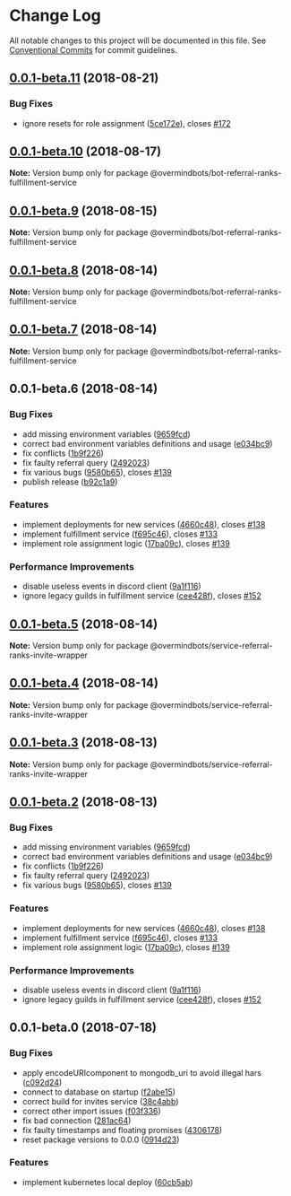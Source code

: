 # Change Log

All notable changes to this project will be documented in this file.
See [Conventional Commits](https://conventionalcommits.org) for commit guidelines.

<a name="0.0.1-beta.11"></a>
## [0.0.1-beta.11](https://github.com/overmindbots/core/compare/@overmindbots/bot-referral-ranks-fulfillment-service@0.0.1-beta.10...@overmindbots/bot-referral-ranks-fulfillment-service@0.0.1-beta.11) (2018-08-21)


### Bug Fixes

* ignore resets for role assignment ([5ce172e](https://github.com/overmindbots/core/commit/5ce172e)), closes [#172](https://github.com/overmindbots/core/issues/172)




<a name="0.0.1-beta.10"></a>
## [0.0.1-beta.10](https://github.com/overmindbots/core/compare/@overmindbots/bot-referral-ranks-fulfillment-service@0.0.1-beta.9...@overmindbots/bot-referral-ranks-fulfillment-service@0.0.1-beta.10) (2018-08-17)




**Note:** Version bump only for package @overmindbots/bot-referral-ranks-fulfillment-service

<a name="0.0.1-beta.9"></a>
## [0.0.1-beta.9](https://github.com/overmindbots/core/compare/@overmindbots/bot-referral-ranks-fulfillment-service@0.0.1-beta.8...@overmindbots/bot-referral-ranks-fulfillment-service@0.0.1-beta.9) (2018-08-15)




**Note:** Version bump only for package @overmindbots/bot-referral-ranks-fulfillment-service

<a name="0.0.1-beta.8"></a>
## [0.0.1-beta.8](https://github.com/overmindbots/core/compare/@overmindbots/bot-referral-ranks-fulfillment-service@0.0.1-beta.7...@overmindbots/bot-referral-ranks-fulfillment-service@0.0.1-beta.8) (2018-08-14)




**Note:** Version bump only for package @overmindbots/bot-referral-ranks-fulfillment-service

<a name="0.0.1-beta.7"></a>
## [0.0.1-beta.7](https://github.com/overmindbots/core/compare/@overmindbots/bot-referral-ranks-fulfillment-service@0.0.1-beta.6...@overmindbots/bot-referral-ranks-fulfillment-service@0.0.1-beta.7) (2018-08-14)




**Note:** Version bump only for package @overmindbots/bot-referral-ranks-fulfillment-service

<a name="0.0.1-beta.6"></a>
## 0.0.1-beta.6 (2018-08-14)


### Bug Fixes

* add missing environment variables ([9659fcd](https://github.com/overmindbots/core/commit/9659fcd))
* correct bad environment variables definitions and usage ([e034bc9](https://github.com/overmindbots/core/commit/e034bc9))
* fix conflicts ([1b9f226](https://github.com/overmindbots/core/commit/1b9f226))
* fix faulty referral query ([2492023](https://github.com/overmindbots/core/commit/2492023))
* fix various bugs ([9580b65](https://github.com/overmindbots/core/commit/9580b65)), closes [#139](https://github.com/overmindbots/core/issues/139)
* publish release ([b92c1a9](https://github.com/overmindbots/core/commit/b92c1a9))


### Features

* implement deployments for new services ([4660c48](https://github.com/overmindbots/core/commit/4660c48)), closes [#138](https://github.com/overmindbots/core/issues/138)
* implement fulfillment service ([f695c46](https://github.com/overmindbots/core/commit/f695c46)), closes [#133](https://github.com/overmindbots/core/issues/133)
* implement role assignment logic ([17ba09c](https://github.com/overmindbots/core/commit/17ba09c)), closes [#139](https://github.com/overmindbots/core/issues/139)


### Performance Improvements

* disable useless events in discord client ([9a1f116](https://github.com/overmindbots/core/commit/9a1f116))
* ignore legacy guilds in fulfillment service ([cee428f](https://github.com/overmindbots/core/commit/cee428f)), closes [#152](https://github.com/overmindbots/core/issues/152)




<a name="0.0.1-beta.5"></a>
## [0.0.1-beta.5](https://github.com/overmindbots/core/compare/@overmindbots/service-referral-ranks-invite-wrapper@0.0.1-beta.4...@overmindbots/service-referral-ranks-invite-wrapper@0.0.1-beta.5) (2018-08-14)




**Note:** Version bump only for package @overmindbots/service-referral-ranks-invite-wrapper

<a name="0.0.1-beta.4"></a>
## [0.0.1-beta.4](https://github.com/overmindbots/core/compare/@overmindbots/service-referral-ranks-invite-wrapper@0.0.1-beta.3...@overmindbots/service-referral-ranks-invite-wrapper@0.0.1-beta.4) (2018-08-14)




**Note:** Version bump only for package @overmindbots/service-referral-ranks-invite-wrapper

<a name="0.0.1-beta.3"></a>
## [0.0.1-beta.3](https://github.com/overmindbots/core/compare/@overmindbots/service-referral-ranks-invite-wrapper@0.0.1-beta.2...@overmindbots/service-referral-ranks-invite-wrapper@0.0.1-beta.3) (2018-08-13)




**Note:** Version bump only for package @overmindbots/service-referral-ranks-invite-wrapper

<a name="0.0.1-beta.2"></a>
## [0.0.1-beta.2](https://github.com/overmindbots/core/compare/@overmindbots/service-referral-ranks-invite-wrapper@0.0.1-beta.1...@overmindbots/service-referral-ranks-invite-wrapper@0.0.1-beta.2) (2018-08-13)


### Bug Fixes

* add missing environment variables ([9659fcd](https://github.com/overmindbots/core/commit/9659fcd))
* correct bad environment variables definitions and usage ([e034bc9](https://github.com/overmindbots/core/commit/e034bc9))
* fix conflicts ([1b9f226](https://github.com/overmindbots/core/commit/1b9f226))
* fix faulty referral query ([2492023](https://github.com/overmindbots/core/commit/2492023))
* fix various bugs ([9580b65](https://github.com/overmindbots/core/commit/9580b65)), closes [#139](https://github.com/overmindbots/core/issues/139)


### Features

* implement deployments for new services ([4660c48](https://github.com/overmindbots/core/commit/4660c48)), closes [#138](https://github.com/overmindbots/core/issues/138)
* implement fulfillment service ([f695c46](https://github.com/overmindbots/core/commit/f695c46)), closes [#133](https://github.com/overmindbots/core/issues/133)
* implement role assignment logic ([17ba09c](https://github.com/overmindbots/core/commit/17ba09c)), closes [#139](https://github.com/overmindbots/core/issues/139)


### Performance Improvements

* disable useless events in discord client ([9a1f116](https://github.com/overmindbots/core/commit/9a1f116))
* ignore legacy guilds in fulfillment service ([cee428f](https://github.com/overmindbots/core/commit/cee428f)), closes [#152](https://github.com/overmindbots/core/issues/152)





<a name="0.0.1-beta.0"></a>
## 0.0.1-beta.0 (2018-07-18)


### Bug Fixes

* apply encodeURIcomponent to mongodb_uri to avoid illegal hars ([c092d24](https://github.com/overmindbots/core/commit/c092d24))
* connect to database on startup ([f2abe15](https://github.com/overmindbots/core/commit/f2abe15))
* correct build for invites service ([38c4abb](https://github.com/overmindbots/core/commit/38c4abb))
* correct other import issues ([f03f336](https://github.com/overmindbots/core/commit/f03f336))
* fix bad connection ([281ac64](https://github.com/overmindbots/core/commit/281ac64))
* fix faulty timestamps and floating promises ([4306178](https://github.com/overmindbots/core/commit/4306178))
* reset package versions to 0.0.0 ([0914d23](https://github.com/overmindbots/core/commit/0914d23))


### Features

* implement kubernetes local deploy ([60cb5ab](https://github.com/overmindbots/core/commit/60cb5ab))
